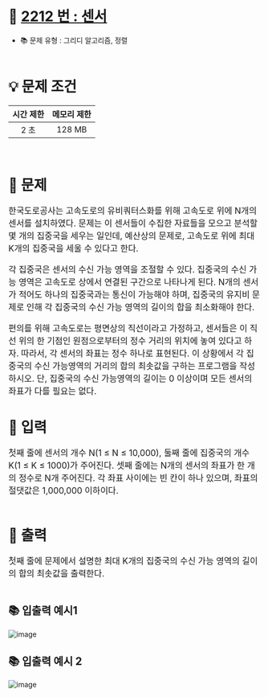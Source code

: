 # 📕 [ 2212 번 : 센서 ](https://www.acmicpc.net/problem/2212)
- 📚 문제 유형 : 그리디 알고리즘, 정렬
  <br/><br/>

# 💡 문제 조건

| 시간 제한 |메모리 제한|
|:-----:|:---:|
|  2 초  |128 MB|
<br/>

# 📕 문제
<div style="font-size: 17px">
한국도로공사는 고속도로의 유비쿼터스화를 위해 고속도로 위에 N개의 센서를 설치하였다. 문제는 이 센서들이 수집한 자료들을 모으고 분석할 몇 개의 집중국을 세우는 일인데, 예산상의 문제로, 고속도로 위에 최대 K개의 집중국을 세울 수 있다고 한다.

각 집중국은 센서의 수신 가능 영역을 조절할 수 있다. 집중국의 수신 가능 영역은 고속도로 상에서 연결된 구간으로 나타나게 된다. N개의 센서가 적어도 하나의 집중국과는 통신이 가능해야 하며, 집중국의 유지비 문제로 인해 각 집중국의 수신 가능 영역의 길이의 합을 최소화해야 한다.

편의를 위해 고속도로는 평면상의 직선이라고 가정하고, 센서들은 이 직선 위의 한 기점인 원점으로부터의 정수 거리의 위치에 놓여 있다고 하자. 따라서, 각 센서의 좌표는 정수 하나로 표현된다. 이 상황에서 각 집중국의 수신 가능영역의 거리의 합의 최솟값을 구하는 프로그램을 작성하시오. 단, 집중국의 수신 가능영역의 길이는 0 이상이며 모든 센서의 좌표가 다를 필요는 없다.</div>
</div>

# 📢 입력
<div style="font-size: 17px">
첫째 줄에 센서의 개수 N(1 ≤ N ≤ 10,000), 둘째 줄에 집중국의 개수 K(1 ≤ K ≤ 1000)가 주어진다. 셋째 줄에는 N개의 센서의 좌표가 한 개의 정수로 N개 주어진다. 각 좌표 사이에는 빈 칸이 하나 있으며, 좌표의 절댓값은 1,000,000 이하이다.</div>
<br/>

# 📢 출력
<div style="font-size: 17px">
첫째 줄에 문제에서 설명한 최대 K개의 집중국의 수신 가능 영역의 길이의 합의 최솟값을 출력한다.
</div>
<br/>

## 📚 입출력 예시1
![image](https://user-images.githubusercontent.com/62202364/159216571-2bdbb949-e82c-45d0-8107-caf221bff0c6.png)
<br/>

## 📚 입출력 예시 2
![image](https://user-images.githubusercontent.com/62202364/159216597-530a1ab2-7429-4e4e-a318-197ccf3e3d71.png)

